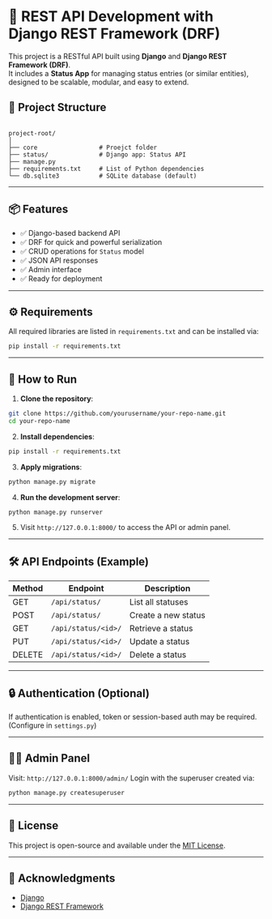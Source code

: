 
# 🚀 REST API Development with Django REST Framework (DRF)

This project is a RESTful API built using **Django** and **Django REST Framework (DRF)**.  
It includes a **Status App** for managing status entries (or similar entities), designed to be scalable, modular, and easy to extend.



## 📂 Project Structure
```

project-root/
│
├── core                 # Proejct folder
├── status/              # Django app: Status API
├── manage.py
├── requirements.txt     # List of Python dependencies
└── db.sqlite3           # SQLite database (default)

````

---

## 📦 Features

- ✅ Django-based backend API
- ✅ DRF for quick and powerful serialization
- ✅ CRUD operations for `Status` model
- ✅ JSON API responses
- ✅ Admin interface
- ✅ Ready for deployment

---

## ⚙️ Requirements

All required libraries are listed in `requirements.txt` and can be installed via:

```bash
pip install -r requirements.txt
````

---

## 🚀 How to Run

1. **Clone the repository**:

```bash
git clone https://github.com/yourusername/your-repo-name.git
cd your-repo-name
```

2. **Install dependencies**:

```bash
pip install -r requirements.txt
```

3. **Apply migrations**:

```bash
python manage.py migrate
```

4. **Run the development server**:

```bash
python manage.py runserver
```

5. Visit `http://127.0.0.1:8000/` to access the API or admin panel.

---

## 🛠 API Endpoints (Example)

| Method | Endpoint            | Description         |
| ------ | ------------------- | ------------------- |
| GET    | `/api/status/`      | List all statuses   |
| POST   | `/api/status/`      | Create a new status |
| GET    | `/api/status/<id>/` | Retrieve a status   |
| PUT    | `/api/status/<id>/` | Update a status     |
| DELETE | `/api/status/<id>/` | Delete a status     |

---

## 🔒 Authentication (Optional)

If authentication is enabled, token or session-based auth may be required. (Configure in `settings.py`)

---

## 🧑‍💻 Admin Panel

Visit: `http://127.0.0.1:8000/admin/`
Login with the superuser created via:

```bash
python manage.py createsuperuser
```

---

## 📄 License

This project is open-source and available under the [MIT License](LICENSE).

---

## 🙏 Acknowledgments

* [Django](https://www.djangoproject.com/)
* [Django REST Framework](https://www.django-rest-framework.org/)

```


